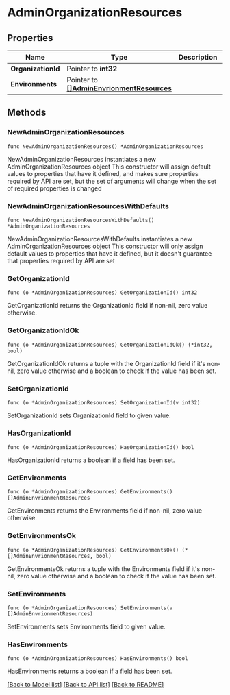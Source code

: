 # AdminOrganizationResources

## Properties

Name | Type | Description | Notes
------------ | ------------- | ------------- | -------------
**OrganizationId** | Pointer to **int32** |  | [optional] 
**Environments** | Pointer to [**[]AdminEnvrionmentResources**](AdminEnvrionmentResources.md) |  | [optional] 

## Methods

### NewAdminOrganizationResources

`func NewAdminOrganizationResources() *AdminOrganizationResources`

NewAdminOrganizationResources instantiates a new AdminOrganizationResources object
This constructor will assign default values to properties that have it defined,
and makes sure properties required by API are set, but the set of arguments
will change when the set of required properties is changed

### NewAdminOrganizationResourcesWithDefaults

`func NewAdminOrganizationResourcesWithDefaults() *AdminOrganizationResources`

NewAdminOrganizationResourcesWithDefaults instantiates a new AdminOrganizationResources object
This constructor will only assign default values to properties that have it defined,
but it doesn't guarantee that properties required by API are set

### GetOrganizationId

`func (o *AdminOrganizationResources) GetOrganizationId() int32`

GetOrganizationId returns the OrganizationId field if non-nil, zero value otherwise.

### GetOrganizationIdOk

`func (o *AdminOrganizationResources) GetOrganizationIdOk() (*int32, bool)`

GetOrganizationIdOk returns a tuple with the OrganizationId field if it's non-nil, zero value otherwise
and a boolean to check if the value has been set.

### SetOrganizationId

`func (o *AdminOrganizationResources) SetOrganizationId(v int32)`

SetOrganizationId sets OrganizationId field to given value.

### HasOrganizationId

`func (o *AdminOrganizationResources) HasOrganizationId() bool`

HasOrganizationId returns a boolean if a field has been set.

### GetEnvironments

`func (o *AdminOrganizationResources) GetEnvironments() []AdminEnvrionmentResources`

GetEnvironments returns the Environments field if non-nil, zero value otherwise.

### GetEnvironmentsOk

`func (o *AdminOrganizationResources) GetEnvironmentsOk() (*[]AdminEnvrionmentResources, bool)`

GetEnvironmentsOk returns a tuple with the Environments field if it's non-nil, zero value otherwise
and a boolean to check if the value has been set.

### SetEnvironments

`func (o *AdminOrganizationResources) SetEnvironments(v []AdminEnvrionmentResources)`

SetEnvironments sets Environments field to given value.

### HasEnvironments

`func (o *AdminOrganizationResources) HasEnvironments() bool`

HasEnvironments returns a boolean if a field has been set.


[[Back to Model list]](../README.md#documentation-for-models) [[Back to API list]](../README.md#documentation-for-api-endpoints) [[Back to README]](../README.md)


